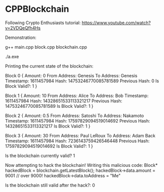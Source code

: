 # CPPBlockchain
Following Crypto Enthusiasts tutorial:
https://www.youtube.com/watch?v=2VDQeQfh4Hs

Demonstration:

g++ main.cpp block.cpp blockchain.cpp

./a.exe

Printing the current state of the blockchain: 

Block 0
{
Amount: 0
From Address: Genesis
To Address: Genesis
Timestamp: 1611457984
Hash: 14753246770085781589
Previous Hash: 0
Is Block Valid?: 1
}

Block 1
{
Amount: 10
From Address: Alice
To Address: Bob
Timestamp: 1611457984
Hash: 14328651533113321217
Previous Hash: 14753246770085781589
Is Block Valid?: 1
}

Block 2
{
Amount: 0.5
From Address: Satoshi
To Address: Nakamoto
Timestamp: 1611457984
Hash: 17597829094519014692
Previous Hash: 14328651533113321217
Is Block Valid?: 1
}

Block 3
{
Amount: 30
From Address: Paul LeRoux
To Address: Adam Back
Timestamp: 1611457984
Hash: 7236143759426546448
Previous Hash: 17597829094519014692
Is Block Valid?: 1
}

Is the blockchain currently valid?
1

Now attempting to hack the blockchain! Writing this malicious code:
Block* hackedBlock = blockchain.getLatestBlock();
hackedBlock->data.amount = 9001 // over 9000!
hackedBlock->data.toAddress = "Me"

Is the blockchain still valid after the hack?:
0
